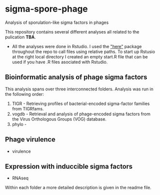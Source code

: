 # sigma-spore-phage
Analysis of sporulation-like sigma factors in phages

This repository contains several different analyses all related to the pulication **TBA**.

* All the analyses were done in Rstudio. I used the ["here"](https://here.r-lib.org/) package throughout the repo to call files using relative paths. To start up Rstusio at the right local directory I created an empty start.R file that can be used if you have .R files asociated with Rstudio. 


## Bioinformatic analysis of phage sigma factors

This analysis spans over three interconnected folders. Analysis was run in the following order:  
1. TIGR - Retrieving profiles of bacterial-encoded sigma-factor families from TIGRfams.  
2. vogdb -  Retrieval and analysis of phage-encoded sigma factors from the  Virus Orthologous Groups (VOG) database.  
3. phylo -   



## Phage virulence
 * virulence

## Expression with induccible sigma factors
 * RNAseq

Within each folder a more detailed description is given in the readme file.
